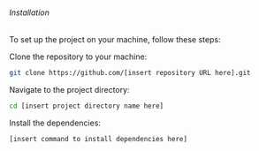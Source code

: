 ###### Installation

To set up the project on your machine, follow these steps:

Clone the repository to your machine:
```bash
git clone https://github.com/[insert repository URL here].git
```

Navigate to the project directory:
```bash
cd [insert project directory name here]
```

Install the dependencies:
```bash
[insert command to install dependencies here]
```
